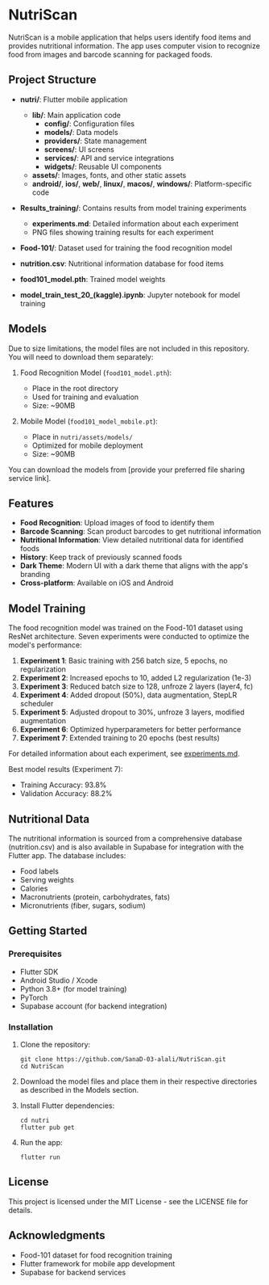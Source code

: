 # NutriScan

NutriScan is a mobile application that helps users identify food items and provides nutritional information. The app uses computer vision to recognize food from images and barcode scanning for packaged foods.

## Project Structure

- **nutri/**: Flutter mobile application
  - **lib/**: Main application code
    - **config/**: Configuration files
    - **models/**: Data models
    - **providers/**: State management
    - **screens/**: UI screens
    - **services/**: API and service integrations
    - **widgets/**: Reusable UI components
  - **assets/**: Images, fonts, and other static assets
  - **android/**, **ios/**, **web/**, **linux/**, **macos/**, **windows/**: Platform-specific code

- **Results_training/**: Contains results from model training experiments
  - **experiments.md**: Detailed information about each experiment
  - PNG files showing training results for each experiment

- **Food-101/**: Dataset used for training the food recognition model
- **nutrition.csv**: Nutritional information database for food items
- **food101_model.pth**: Trained model weights
- **model_train_test_20_(kaggle).ipynb**: Jupyter notebook for model training

## Models

Due to size limitations, the model files are not included in this repository. You will need to download them separately:

1. Food Recognition Model (`food101_model.pth`):
   - Place in the root directory
   - Used for training and evaluation
   - Size: ~90MB

2. Mobile Model (`food101_model_mobile.pt`):
   - Place in `nutri/assets/models/`
   - Optimized for mobile deployment
   - Size: ~90MB

You can download the models from [provide your preferred file sharing service link].

## Features

- **Food Recognition**: Upload images of food to identify them
- **Barcode Scanning**: Scan product barcodes to get nutritional information
- **Nutritional Information**: View detailed nutritional data for identified foods
- **History**: Keep track of previously scanned foods
- **Dark Theme**: Modern UI with a dark theme that aligns with the app's branding
- **Cross-platform**: Available on iOS and Android

## Model Training

The food recognition model was trained on the Food-101 dataset using ResNet architecture. Seven experiments were conducted to optimize the model's performance:

1. **Experiment 1**: Basic training with 256 batch size, 5 epochs, no regularization
2. **Experiment 2**: Increased epochs to 10, added L2 regularization (1e-3)
3. **Experiment 3**: Reduced batch size to 128, unfroze 2 layers (layer4, fc)
4. **Experiment 4**: Added dropout (50%), data augmentation, StepLR scheduler
5. **Experiment 5**: Adjusted dropout to 30%, unfroze 3 layers, modified augmentation
6. **Experiment 6**: Optimized hyperparameters for better performance
7. **Experiment 7**: Extended training to 20 epochs (best results)

For detailed information about each experiment, see [experiments.md](Results_training/experiments.md).

Best model results (Experiment 7):
- Training Accuracy: 93.8%
- Validation Accuracy: 88.2%

## Nutritional Data

The nutritional information is sourced from a comprehensive database (nutrition.csv) and is also available in Supabase for integration with the Flutter app. The database includes:

- Food labels
- Serving weights
- Calories
- Macronutrients (protein, carbohydrates, fats)
- Micronutrients (fiber, sugars, sodium)

## Getting Started

### Prerequisites

- Flutter SDK
- Android Studio / Xcode
- Python 3.8+ (for model training)
- PyTorch
- Supabase account (for backend integration)

### Installation

1. Clone the repository:
   ```
   git clone https://github.com/SanaD-03-alali/NutriScan.git
   cd NutriScan
   ```

2. Download the model files and place them in their respective directories as described in the Models section.

3. Install Flutter dependencies:
   ```
   cd nutri
   flutter pub get
   ```

4. Run the app:
   ```
   flutter run
   ```

## License

This project is licensed under the MIT License - see the LICENSE file for details.

## Acknowledgments

- Food-101 dataset for food recognition training
- Flutter framework for mobile app development
- Supabase for backend services 